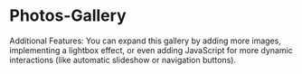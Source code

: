 # Photos-Gallery
Additional Features:
You can expand this gallery by adding more images, implementing a lightbox effect, or even adding JavaScript for more dynamic interactions (like automatic slideshow or navigation buttons).

